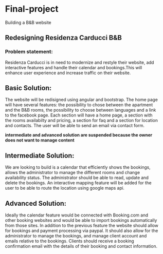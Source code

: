 # Final-project
Building a B&amp;B website

## Redesigning Residenza Carducci B&amp;B

### Problem statement:

Residenza Carducci is in need to modernize and restyle their website, add interactive features and handle their calendar and bookings.This will enhance user experience and increase traffic on their website. 

## Basic Solution:

The website will be redisigned using angular and bootstrap. The home page will have several features: the possibility to chose between the apartment and the B&B rooms, the possibility to choose between languages and a link to the facebook page.
Each section will have a home page, a section with the rooms availabilty and pricing, a section for faq and a section for location and contacts. The user will be able to send an email via contact form. 

__intermediate and advanced solution are suspended because the owner does not want to manage content__

## Intermediate Solution:

We are looking to build is a calendar that efficiently shows the bookings, allows the administrator to manage the different rooms and change availability status. The administrator should be able to read, update and delete the bookings. An interactive mapping feature will be added for the user to be able to route the location using google maps api.

## Advanced Solution:

Ideally the calendar feature would be connected with Booking.com and other booking websites and would be able to import bookings automatically from those sites.
In addition to the previous feature the website should allow for bookings and payment processing via paypal.
It should also allow for the administrator to manage the bookings, and manage client account and emails relative to the bookings.
Clients should receive a booking confirmation email with the details of their booking and contact information.
